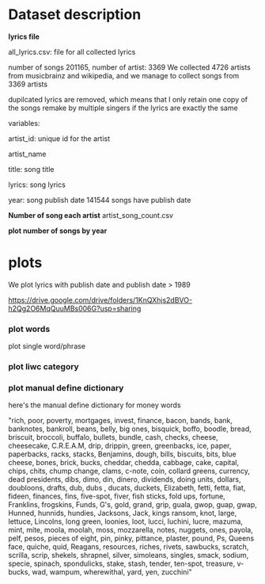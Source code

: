 # Dataset description

**lyrics file**

all_lyrics.csv: file for all collected lyrics

number of songs 201165, number of artist: 3369
We collected 4726 artists from musicbrainz and wikipedia, and we manage to collect songs from 3369 artists

dupilcated lyrics are removed, which means that I only retain one copy of the songs remake by multiple singers if the lyrics are exactly the same


variables:

artist_id: unique id for the artist

artist_name

title: song title

lyrics: song lyrics

year: song publish date
141544 songs have publish date

**Number of song each artist**
artist_song_count.csv

**plot number of songs by year**

# plots 
We plot lyrics with publish date and publish date > 1989

https://drive.google.com/drive/folders/1KnQXhjs2dBVO-h2Qg2O6MqQuuMBs006G?usp=sharing

### plot words
plot single word/phrase

### plot liwc category

### plot manual define dictionary

here's the manual define dictionary for money words

"rich, poor, poverty, mortgages, invest, finance, bacon, bands, bank, banknotes, bankroll, beans, belly, big ones, bisquick, boffo, boodle, bread, briscuit, broccoli, buffalo, bullets, bundle, cash, checks, cheese, cheesecake, C.R.E.A.M, drip, drippin, green, greenbacks, ice, paper, paperbacks, racks, stacks,  Benjamins, dough, bills, biscuits, bits, blue cheese, bones, brick, bucks, cheddar, chedda, cabbage, cake, capital, chips, chits, chump change, clams, c-note, coin, collard greens, currency, dead presidents, dibs, dimo, din, dinero, dividends, doing units, dollars, doubloons, drafts, dub, dubs , ducats, duckets, Elizabeth, fetti, fetta, fiat, fideen, finances, fins, five-spot, fiver, fish sticks, fold ups, fortune, Franklins, frogskins, Funds, G's, gold, grand, grip, guala, gwop, guap, gwap, Hunned, hunnids, hundies, Jacksons, Jack, kings ransom, knot, large, lettuce, Lincolns, long green, loonies, loot, lucci, luchini, lucre, mazuma, mint, mite, moola, moolah, moss, mozzarella, notes, nuggets, ones, payola, pelf, pesos, pieces of eight, pin, pinky, pittance, plaster, pound, Ps, Queens face, quiche, quid, Reagans, resources, riches, rivets, sawbucks, scratch, scrilla, scrip, shekels, shrapnel, silver, simoleans, singles, smack, sodium, specie, spinach, spondulicks, stake, stash, tender, ten-spot, treasure, v-bucks, wad, wampum, wherewithal, yard, yen, zucchini"
